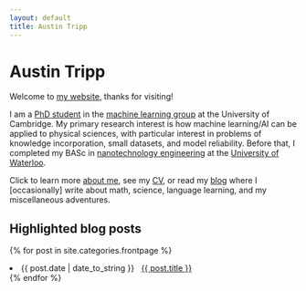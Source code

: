 ```yaml
---
layout: default
title: Austin Tripp
---
```

# Austin Tripp
Welcome to [my website](/), thanks for visiting!

I am a [PhD student](http://mlg.eng.cam.ac.uk/?portfolio=austin-tripp)
in the [machine learning group](http://mlg.eng.cam.ac.uk/?page_id=657)
at the University of Cambridge.
My primary research interest is how machine learning/AI can be applied to physical sciences,
with particular interest in problems of knowledge incorporation, small datasets,
and model reliability.
Before that, I completed my BASc in
[nanotechnology engineering](https://uwaterloo.ca/nanotechnology/) at the 
[University of Waterloo](https://uwaterloo.ca/).

Click to learn more [about me](/about), see my [CV](/cv),
or read my [blog](/blog) where I [occasionally] write about math, science, language learning,
and my miscellaneous adventures.

## Highlighted blog posts
{% for post in site.categories.frontpage %}
 <li><span>{{ post.date | date_to_string }}</span> &nbsp; <a href="{{ post.url }}">{{ post.title }}</a></li>
{% endfor %}
